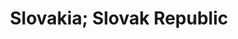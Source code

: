 ---
lang: en
order: 7564399
title: "Slovakia; Slovak Republic"
country:
  en: "Slovakia; Slovak Republic"
  sk: "Slovensko; Slovenská republika"
last_updated: 2025-07-01
policies:
  - title:
      en: "Decree No. 78/2020 on Standards for Information Systems of Public Administration"
      sk: "78/2020 Z. z. o štandardoch pre informačné technológie verejnej správy"
    url:
      sk: https://www.slov-lex.sk/ezbierky/pravne-predpisy/SK/ZZ/2020/78/
    wcagver: WCAG 2.1
    enactdate: 2020
    type: Accessibility law
    ministries:
      - title:
          en: "Ministry of Investment, Regional Development and Informatics of the Slovak Republic"
        url:
          sk: "https://mirri.gov.sk/en/"
    webonly: false
    scope: Government, Public sector
---
